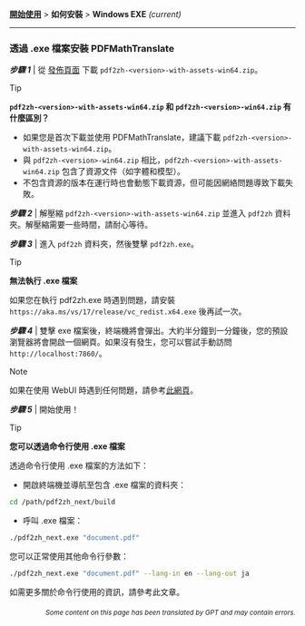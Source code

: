 [**開始使用**](./getting-started.md) > **如何安裝** > **Windows EXE** _(current)_

---

### 透過 .exe 檔案安裝 PDFMathTranslate

***步驟 1*** | 從 [發佈頁面](https://github.com/PDFMathTranslate/PDFMathTranslate-next/releases) 下載 `pdf2zh-<version>-with-assets-win64.zip`。

> [!TIP]
> **`pdf2zh-<version>-with-assets-win64.zip` 和 `pdf2zh-<version>-win64.zip` 有什麼區別？**
>
> - 如果您是首次下載並使用 PDFMathTranslate，建議下載 `pdf2zh-<version>-with-assets-win64.zip`。
> - 與 `pdf2zh-<version>-win64.zip` 相比，`pdf2zh-<version>-with-assets-win64.zip` 包含了資源文件（如字體和模型）。
> - 不包含資源的版本在運行時也會動態下載資源，但可能因網絡問題導致下載失敗。

***步驟 2*** | 解壓縮 `pdf2zh-<version>-with-assets-win64.zip` 並進入 `pdf2zh` 資料夾。解壓縮需要一些時間，請耐心等待。

***步驟 3*** | 進入 `pdf2zh` 資料夾，然後雙擊 `pdf2zh.exe`。

> [!TIP]
> **無法執行 .exe 檔案**
>
> 如果您在執行 pdf2zh.exe 時遇到問題，請安裝 `https://aka.ms/vs/17/release/vc_redist.x64.exe` 後再試一次。

***步驟 4*** | 雙擊 exe 檔案後，終端機將會彈出。大約半分鐘到一分鐘後，您的預設瀏覽器將會開啟一個網頁。如果沒有發生，您可以嘗試手動訪問 `http://localhost:7860/`。

> [!NOTE]
>
> 如果在使用 WebUI 時遇到任何問題，請參考[此網頁](./USAGE_webui.md)。

***步驟 5*** | 開始使用！

> [!TIP]
> **您可以透過命令行使用 .exe 檔案**
>
> 透過命令行使用 .exe 檔案的方法如下：
>
> - 開啟終端機並導航至包含 .exe 檔案的資料夾：
>
> ```bash
> cd /path/pdf2zh_next/build
> ```
>
> - 呼叫 .exe 檔案：
>
> ```bash
> ./pdf2zh_next.exe "document.pdf"
> ```
>
> 您可以正常使用其他命令行參數：
>
> ```bash
> ./pdf2zh_next.exe "document.pdf" --lang-in en --lang-out ja
> ```
>
> 如需更多關於命令行使用的資訊，請參考此文章。

<div align="right"> 
<h6><small>Some content on this page has been translated by GPT and may contain errors.</small></h6>